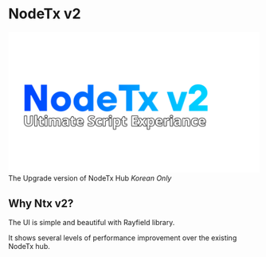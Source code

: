 # NodeTx v2
![logo](https://github.com/geniusJase/NodeTx-v2/blob/main/assets/NodeTx.png?raw=true)
The Upgrade version of NodeTx Hub
*Korean Only*

## Why Ntx v2?


The UI is simple and beautiful with Rayfield library.


It shows several levels of performance improvement over the existing NodeTx hub.

